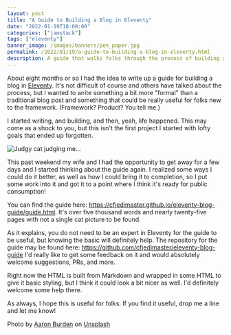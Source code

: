 ```yaml
---
layout: post
title: "A Guide to Building a Blog in Eleventy"
date: "2022-01-19T18:00:00"
categories: ["jamstack"]
tags: ["eleventy"]
banner_image: /images/banners/pen_paper.jpg
permalink: /2022/01/19/a-guide-to-building-a-blog-in-eleventy.html
description: A guide that walks folks through the process of building a blog with Eleventy
---
```


About eight months or so I had the idea to write up a guide for building a blog in [Eleventy](https://www.11ty.dev/). It's not difficult of course and others have talked about the process, but I wanted to write something a bit more "formal" than a traditional blog post and something that could be really useful for folks new to the framework. (Framework? Product? You tell me.)

I started writing, and building, and then, yeah, life happened. This may come as a shock to you, but this isn't the first project I started with lofty goals that ended up forgotten.

<p>
<img data-src="https://static.raymondcamden.com/images/2022/01/judgy.jpg" alt="Judgy cat judging me..." class="lazyload imgborder imgcenter">
</p>

This past weekend my wife and I had the opportunity to get away for a few days and I started thinking about the guide again. I realized some ways I could do it better, as well as how I could bring it to completion, so I put some work into it and got it to a point where I think it's ready for public consumption!

You can find the guide here: <https://cfjedimaster.github.io/eleventy-blog-guide/guide.html>. It's over five thousand words and nearly twenty-five pages with not a single cat picture to be found. 

As it explains, you do not need to be an expert in Eleventy for the guide to be useful, but knowing the basic will definitely help. The repository for the guide may be found here: <https://github.com/cfjedimaster/eleventy-blog-guide> I'd really like to get some feedback on it and would absolutely welcome suggestions, PRs, and more. 

Right now the HTML is built from Markdown and wrapped in some HTML to give it basic styling, but I think it could look a bit nicer as well. I'd definitely welcome some help there.

As always, I hope this is useful for folks. If you find it useful, drop me a line and let me know!

Photo by <a href="https://unsplash.com/@aaronburden?utm_source=unsplash&utm_medium=referral&utm_content=creditCopyText">Aaron Burden</a> on <a href="https://unsplash.com/s/photos/blog?utm_source=unsplash&utm_medium=referral&utm_content=creditCopyText">Unsplash</a>
  